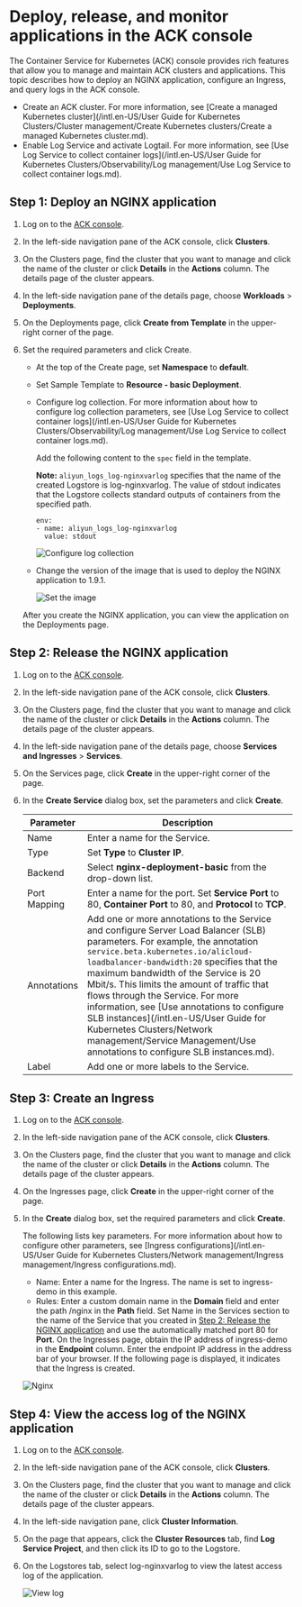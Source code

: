 # Deploy, release, and monitor applications in the ACK console

The Container Service for Kubernetes \(ACK\) console provides rich features that allow you to manage and maintain ACK clusters and applications. This topic describes how to deploy an NGINX application, configure an Ingress, and query logs in the ACK console.

-   Create an ACK cluster. For more information, see [Create a managed Kubernetes cluster](/intl.en-US/User Guide for Kubernetes Clusters/Cluster management/Create Kubernetes clusters/Create a managed Kubernetes cluster.md).
-   Enable Log Service and activate Logtail. For more information, see [Use Log Service to collect container logs](/intl.en-US/User Guide for Kubernetes Clusters/Observability/Log management/Use Log Service to collect container logs.md).

## Step 1: Deploy an NGINX application

1.  Log on to the [ACK console](https://cs.console.aliyun.com).

2.  In the left-side navigation pane of the ACK console, click **Clusters**.

3.  On the Clusters page, find the cluster that you want to manage and click the name of the cluster or click **Details** in the **Actions** column. The details page of the cluster appears.

4.  In the left-side navigation pane of the details page, choose **Workloads** \> **Deployments**.

5.  On the Deployments page, click **Create from Template** in the upper-right corner of the page.

6.  Set the required parameters and click Create.

    -   At the top of the Create page, set **Namespace** to **default**.
    -   Set Sample Template to **Resource - basic Deployment**.
    -   Configure log collection. For more information about how to configure log collection parameters, see [Use Log Service to collect container logs](/intl.en-US/User Guide for Kubernetes Clusters/Observability/Log management/Use Log Service to collect container logs.md).

        Add the following content to the `spec` field in the template.

        **Note:** `aliyun_logs_log-nginxvarlog` specifies that the name of the created Logstore is log-nginxvarlog. The value of stdout indicates that the Logstore collects standard outputs of containers from the specified path.

        ```
        env:
        - name: aliyun_logs_log-nginxvarlog
          value: stdout
        ```

        ![Configure log collection](https://static-aliyun-doc.oss-accelerate.aliyuncs.com/assets/img/en-US/7133121161/p189745.png)

    -   Change the version of the image that is used to deploy the NGINX application to 1.9.1.

        ![Set the image](https://static-aliyun-doc.oss-accelerate.aliyuncs.com/assets/img/en-US/9030394161/p189750.png)

    After you create the NGINX application, you can view the application on the Deployments page.


## Step 2: Release the NGINX application

1.  Log on to the [ACK console](https://cs.console.aliyun.com).

2.  In the left-side navigation pane of the ACK console, click **Clusters**.

3.  On the Clusters page, find the cluster that you want to manage and click the name of the cluster or click **Details** in the **Actions** column. The details page of the cluster appears.

4.  In the left-side navigation pane of the details page, choose **Services and Ingresses** \> **Services**.

5.  On the Services page, click **Create** in the upper-right corner of the page.

6.  In the **Create Service** dialog box, set the parameters and click **Create**.

    |Parameter|Description|
    |---------|-----------|
    |Name|Enter a name for the Service.|
    |Type|Set **Type** to **Cluster IP**.|
    |Backend|Select **nginx-deployment-basic** from the drop-down list.|
    |Port Mapping|Enter a name for the port. Set **Service Port** to 80, **Container Port** to 80, and **Protocol** to **TCP**.|
    |Annotations|Add one or more annotations to the Service and configure Server Load Balancer \(SLB\) parameters. For example, the annotation `service.beta.kubernetes.io/alicloud-loadbalancer-bandwidth:20` specifies that the maximum bandwidth of the Service is 20 Mbit/s. This limits the amount of traffic that flows through the Service. For more information, see [Use annotations to configure SLB instances](/intl.en-US/User Guide for Kubernetes Clusters/Network management/Service Management/Use annotations to configure SLB instances.md).|
    |Label|Add one or more labels to the Service.|


## Step 3: Create an Ingress

1.  Log on to the [ACK console](https://cs.console.aliyun.com).

2.  In the left-side navigation pane of the ACK console, click **Clusters**.

3.  On the Clusters page, find the cluster that you want to manage and click the name of the cluster or click **Details** in the **Actions** column. The details page of the cluster appears.

4.  On the Ingresses page, click **Create** in the upper-right corner of the page.

5.  In the **Create** dialog box, set the required parameters and click **Create**.

    The following lists key parameters. For more information about how to configure other parameters, see [Ingress configurations](/intl.en-US/User Guide for Kubernetes Clusters/Network management/Ingress management/Ingress configurations.md).

    -   Name: Enter a name for the Ingress. The name is set to ingress-demo in this example.
    -   Rules: Enter a custom domain name in the **Domain** field and enter the path /nginx in the **Path** field. Set Name in the Services section to the name of the Service that you created in [Step 2: Release the NGINX application](#section_cr5_ms8_nof) and use the automatically matched port 80 for **Port**.
    On the Ingresses page, obtain the IP address of ingress-demo in the **Endpoint** column. Enter the endpoint IP address in the address bar of your browser. If the following page is displayed, it indicates that the Ingress is created.

    ![Nginx](https://static-aliyun-doc.oss-accelerate.aliyuncs.com/assets/img/en-US/4943381161/p189883.png)


## Step 4: View the access log of the NGINX application

1.  Log on to the [ACK console](https://cs.console.aliyun.com).

2.  In the left-side navigation pane of the ACK console, click **Clusters**.

3.  On the Clusters page, find the cluster that you want to manage and click the name of the cluster or click **Details** in the **Actions** column. The details page of the cluster appears.

4.  In the left-side navigation pane, click **Cluster Information**.

5.  On the page that appears, click the **Cluster Resources** tab, find **Log Service Project**, and then click its ID to go to the Logstore.

6.  On the Logstores tab, select log-nginxvarlog to view the latest access log of the application.

    ![View log](https://static-aliyun-doc.oss-accelerate.aliyuncs.com/assets/img/en-US/4943381161/p189888.png)



